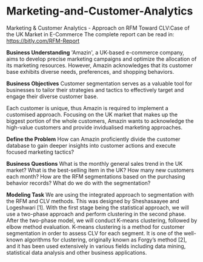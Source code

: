 # Marketing-and-Customer-Analytics
Marketing &amp; Customer Analytics - Approach on RFM Toward CLV:Case of the UK Market in E-Commerce
The complete report can be read in: https://bitly.com/RFM-Report

**Business Understanding**
'Amazin', a UK-based e-commerce company, aims to develop precise marketing campaigns and optimize the
allocation of its marketing resources. However, Amazin acknowledges that its customer base exhibits diverse
needs, preferences, and shopping behaviors.

**Business Objectives** 
Customer segmentation serves as a valuable tool for businesses to tailor their strategies and tactics to
effectively target and engage their diverse customer base. 

Each customer is unique, thus Amazin is required to implement a customised approach. Focusing on the UK
market that makes up the biggest portion of the whole customers, Amazin wants to acknowledge the
high-value customers and provide invidualised marketing approaches.  

**Define the Problem**
How can Amazin proficiently divide the customer database to gain deeper insights into customer actions and execute focused marketing tactics?

**Business Questions**
What is the monthly general sales trend in the UK market?
What is the best-selling item in the UK?
How many new customers each month?
How are the RFM segmentations based on the purchasing behavior records? 
What do we do with the segmentation?  

**Modeling Task**
We are using the integrated approach to segmentation with the RFM and CLV methods. This was designed by
Sheshasaayee and Logeshwari [1]. With the first stage being the statistical approach, we will use a two-phase
approach and perform clustering in the second phase. 
After the two-phase model, we will conduct K-means clustering, followed by elbow method evaluation.
K-means clustering is a method for customer segmentation in order to assess CLV for each segment. It is one
of the well-known algorithms for clustering, originally known as Forgy’s method [2], and it has been used
extensively in various fields including data mining, statistical data analysis and other business applications.
